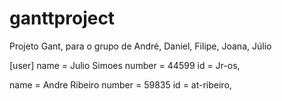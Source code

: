 # ganttproject
Projeto Gant, para o grupo de André, Daniel, Filipe, Joana, Júlio

[user]
  name = Julio Simoes
  number = 44599
  id = Jr-os,
  
  name = Andre Ribeiro
  number = 59835
  id = at-ribeiro,
